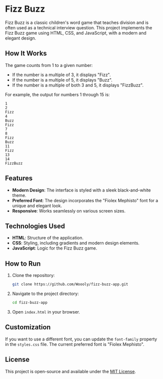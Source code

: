 # Fizz Buzz

Fizz Buzz is a classic children's word game that teaches division and is often used as a technical interview question. This project implements the Fizz Buzz game using HTML, CSS, and JavaScript, with a modern and elegant design.

## How It Works

The game counts from 1 to a given number:
- If the number is a multiple of 3, it displays "Fizz".
- If the number is a multiple of 5, it displays "Buzz".
- If the number is a multiple of both 3 and 5, it displays "FizzBuzz".

For example, the output for numbers 1 through 15 is:
```
1
2
Fizz
4
Buzz
Fizz
7
8
Fizz
Buzz
11
Fizz
13
14
FizzBuzz
```

## Features

- **Modern Design**: The interface is styled with a sleek black-and-white theme.
- **Preferred Font**: The design incorporates the "Fiolex Mephisto" font for a unique and elegant look.
- **Responsive**: Works seamlessly on various screen sizes.

## Technologies Used

- **HTML**: Structure of the application.
- **CSS**: Styling, including gradients and modern design elements.
- **JavaScript**: Logic for the Fizz Buzz game.

## How to Run

1. Clone the repository:
   ```bash
   git clone https://github.com/Woooly/fizz-buzz-app.git
   ```
2. Navigate to the project directory:
   ```bash
   cd fizz-buzz-app
   ```
3. Open `index.html` in your browser.

## Customization

If you want to use a different font, you can update the `font-family` property in the `styles.css` file. The current preferred font is "Fiolex Mephisto".

## License

This project is open-source and available under the [MIT License](LICENSE).
